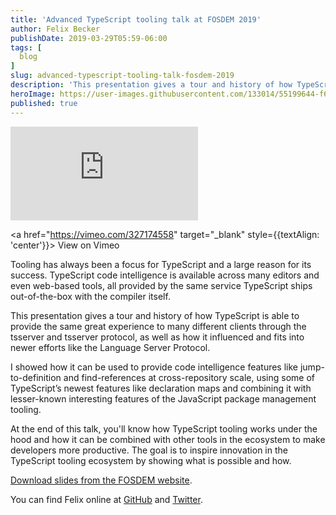 ```yaml
---
title: 'Advanced TypeScript tooling talk at FOSDEM 2019'
author: Felix Becker
publishDate: 2019-03-29T05:59-06:00
tags: [
  blog
]
slug: advanced-typescript-tooling-talk-fosdem-2019
description: 'This presentation gives a tour and history of how TypeScript is able to provide the same great experience to many different clients through the tsserver and tsserver protocol, as well as how it influenced and fits into newer efforts like the Language Server Protocol.'
heroImage: https://user-images.githubusercontent.com/133014/55199644-f67f3280-5177-11e9-8aae-56238f6c80f0.jpg
published: true
---
```


<div className="container">
  <div style={{paddingTop: '56.25%', position: 'relative'}}>
    <iframe src="https://player.vimeo.com/video/327174558?color=0CB6F4&amp;title=0&amp;byline=0&amp;portrait=0&autoplay=1&loop=1" style={{position: 'absolute', top: '0', left: '0', width: '100%', height: '100%'}} frameborder="0" webkitallowfullscreen="" mozallowfullscreen="" allowfullscreen=""></iframe>    
  </div>
</div>

<a href="https://vimeo.com/327174558" target="_blank" style={{textAlign: 'center'}}>
  View on Vimeo
</a>

Tooling has always been a focus for TypeScript and a large reason for its success. TypeScript code intelligence is available across many editors and even web-based tools, all provided by the same service TypeScript ships out-of-the-box with the compiler itself.

This presentation gives a tour and history of how TypeScript is able to provide the same great experience to many different clients through the tsserver and tsserver protocol, as well as how it influenced and fits into newer efforts like the Language Server Protocol.

I showed how it can be used to provide code intelligence features like jump-to-definition and find-references at cross-repository scale, using some of TypeScript’s newest features like declaration maps and combining it with lesser-known interesting features of the JavaScript package management tooling.

At the end of this talk, you'll know how TypeScript tooling works under the hood and how it can be combined with other tools in the ecosystem to make developers more productive. The goal is to inspire innovation in the TypeScript tooling ecosystem by showing what is possible and how.

<div style={{textAlign: 'center'}}>
<a href="https://fosdem.org/2019/schedule/event/typescript_advanced_tooling/attachments/slides/3023/export/events/attachments/typescript_advanced_tooling/slides/3023/FOSDEM_2019_TypeScript_Tooling_Slides.pdf">Download slides from the FOSDEM website</a>.
</div>


You can find Felix online at [GitHub](https://github.com/felixfbecker) and [Twitter](https://twitter.com/felixfbecker).
